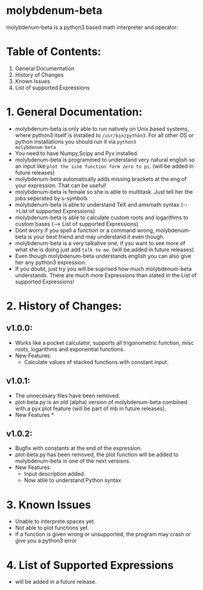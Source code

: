 molybdenum-beta
===============

molybdenum-beta is a python3 based math interpreter and operator:

# Table of Contents:
1. General Documentation
2. History of Changes
3. Known Issues
4. List of supported Expressions

# 1. General Documentation:
* molybdenum-beta is only able to run natively on Unix based systems, where python3 itself is installed to <code>/usr/bin/python3</code>. For all other OS or python installations you should run it via <code>python3 molybdenum-beta</code>
* You need to have Numpy,Scipy and Pyx installed.
* molybdenum-beta is programmed to understand very natural english so an input like:<code>plot the sine function form zero to pi</code>. (will be added in future releases)
* molybdenum-beta automatically adds missing brackets at the eng of your expression. That can be useful!
* molybdenum-beta is female so she is able to multitask. Just tell her the jobs seperated by <code>&</code>-symbols
* molybdenum-beta is able to understand TeX and amsmath syntax (-->List of supported Expressions)
* molybdenum-beta is able to calculate custom roots and logarithms to custom bases (--> List of supported Expressions)
* Dont worry if you spell a function or a command wrong, molybdenum-beta is your best friend and may understand it even though.
* molybdenum-beta is a very talkative one, if you want to see more of what she is doing just add <code>talk to me</code>. (will be added in future releases)
* Even though molybdenum-beta understands english you can also give her any python3 expression.
* If you doubt, just try you will be suprised how much molybdenum-beta understands. There are much more Expressions than stated in the List of supported Expressions!

# 2. History of Changes:

## v1.0.0:
* Works like a pocket calculator, supports all trigonometric function, misc roots, logarithms and exponential functions.
* New Features:
  * Calculate values of stacked functions with constant input.

## v1.0.1:
* The unnecesary files have been removed.
* plot-beta.py is an old (alpha) version of molybdenum-beta combined with a pyx plot feature (will be part of mb in future releases).
* New Features
	*  
 
## v1.0.2:
* Bugfix with constants at the end of the expression.
* plot-beta.py has been removed, the plot function will be added to molybdenum-beta in one of the next versions.
* New Features:
	* Input description added.
	* Now able to understand Python syntax

# 3. Known Issues
* Unable to interprete spaces yet.
* Not able to plot functions yet.
* If a function is given wrong or unsupported, the program may crash or give you a python3 error

# 4. List of Supported Expressions
* will be added in a future release.
